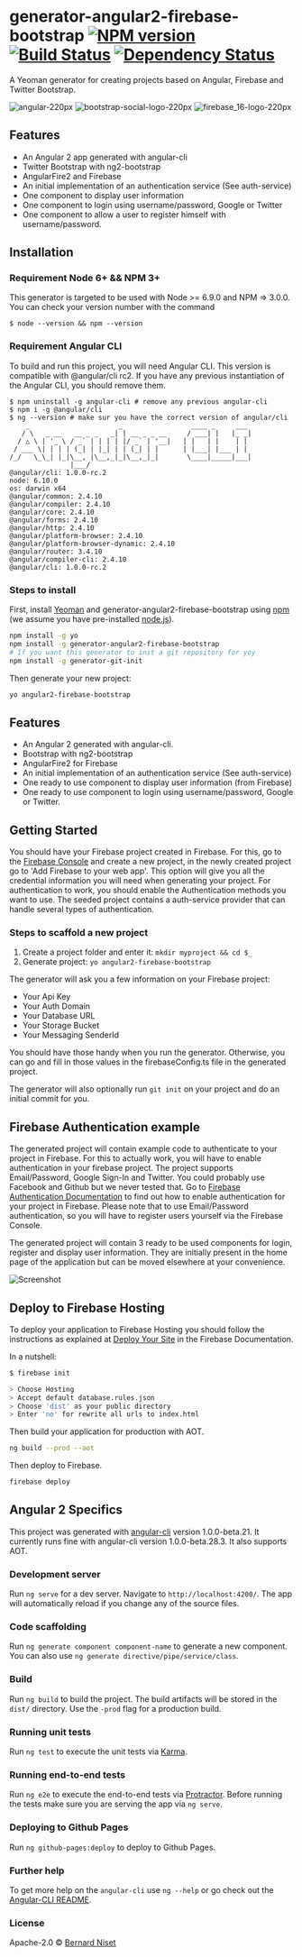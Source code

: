 # generator-angular2-firebase-bootstrap [![NPM version][npm-image]][npm-url] [![Build Status][travis-image]][travis-url] [![Dependency Status][daviddm-image]][daviddm-url]

A Yeoman generator for creating projects based on Angular, Firebase and Twitter Bootstrap.

![angular-220px](https://cloud.githubusercontent.com/assets/1102723/24071875/b0571ecc-0bdc-11e7-940f-dc042b0578ef.png) 
![bootstrap-social-logo-220px](https://cloud.githubusercontent.com/assets/1102723/24071881/bca110f2-0bdc-11e7-933d-7ac4d972cee4.png) 
![firebase_16-logo-220px](https://cloud.githubusercontent.com/assets/1102723/24071871/a1a11446-0bdc-11e7-9161-399fd17f4829.png)


## Features

* An Angular 2 app generated with angular-cli
* Twitter Bootstrap with ng2-bootstrap
* AngularFire2 and Firebase
* An initial implementation of an authentication service (See auth-service)
* One component to display user information
* One component to login using username/password, Google or Twitter
* One component to allow a user to register himself with username/password.

## Installation

### Requirement Node 6+ && NPM 3+

This generator is targeted to be used with Node >= 6.9.0 and NPM => 3.0.0. You can check your version number with the command

```
$ node --version && npm --version
```

### Requirement Angular CLI

To build and run this project, you will need Angular CLI. This version is compatible with @angular/cli rc2. If you have
any previous instantiation of the Angular CLI, you should remove them.

```
$ npm uninstall -g angular-cli # remove any previous angular-cli
$ npm i -g @angular/cli
$ ng --version # make sur you have the correct version of angular/cli
    _                      _                 ____ _     ___
   / \   _ __   __ _ _   _| | __ _ _ __     / ___| |   |_ _|
  / △ \ | '_ \ / _` | | | | |/ _` | '__|   | |   | |    | |
 / ___ \| | | | (_| | |_| | | (_| | |      | |___| |___ | |
/_/   \_\_| |_|\__, |\__,_|_|\__,_|_|       \____|_____|___|
               |___/
@angular/cli: 1.0.0-rc.2
node: 6.10.0
os: darwin x64
@angular/common: 2.4.10
@angular/compiler: 2.4.10
@angular/core: 2.4.10
@angular/forms: 2.4.10
@angular/http: 2.4.10
@angular/platform-browser: 2.4.10
@angular/platform-browser-dynamic: 2.4.10
@angular/router: 3.4.10
@angular/compiler-cli: 2.4.10
@angular/cli: 1.0.0-rc.2
```

### Steps to install

First, install [Yeoman](http://yeoman.io) and generator-angular2-firebase-bootstrap using [npm](https://www.npmjs.com/) (we assume you have pre-installed [node.js](https://nodejs.org/)).

```bash
npm install -g yo
npm install -g generator-angular2-firebase-bootstrap
# If you want this generator to init a git repository for yoy
npm install -g generator-git-init
```

Then generate your new project:

```bash
yo angular2-firebase-bootstrap
```

## Features

* An Angular 2 generated with angular-cli.
* Bootstrap with ng2-bootstrap
* AngularFire2 for Firebase
* An initial implementation of an authentication service (See auth-service)
* One ready to use component to display user information (from Firebase)
* One ready to use component to login using username/password, Google or Twitter.

## Getting Started

You should have your Firebase project created in Firebase. For this, go to the 
[Firebase Console](https://console.firebase.google.com/) and create a new project, in the newly 
created project go to 'Add Firebase to your web app'. This option will give you all the 
credential information you will need when generating your project. For authentication to work, you 
should enable the Authentication methods you want to use. The seeded project contains a auth-service 
provider that can handle several types of authentication.

### Steps to scaffold a new project

1. Create a project folder and enter it: `mkdir myproject && cd $_`
2. Generate project: `yo angular2-firebase-bootstrap`

The generator will ask you a few information on your Firebase project:

* Your Api Key
* Your Auth Domain
* Your Database URL
* Your Storage Bucket
* Your Messaging SenderId

You should have those handy when you run the generator. Otherwise, you can go and fill 
in those values in the firebaseConfig.ts file in the generated project. 

The generator will also optionally run `git init` on your project and do an initial commit for you.

## Firebase Authentication example

The generated project will contain example code to authenticate to your project in Firebase. 
For this to actually work, you will have to enable authentication in your firebase project. 
The project supports Email/Password, Google Sign-In and Twitter. You could probably use Facebook and Github but we never tested that. Go to [Firebase Authentication Documentation](https://firebase.google.com/docs/auth/) to find out how to enable authentication for your project in Firebase. Please note that to use Email/Password authentication, so you will have to register users yourself via the Firebase Console.

The generated project will contain 3 ready to be used components for login, register and display user information. They are initially present in the home page of the application but can be moved elsewhere at your convenience.

![Screenshot](https://cloud.githubusercontent.com/assets/1102723/23092845/0169093e-f5d4-11e6-9f1f-86f89839f96b.png)

## Deploy to Firebase Hosting

To deploy your application to Firebase Hosting you should follow the instructions as explained at [Deploy Your Site](https://firebase.google.com/docs/hosting/deploying) in the Firebase Documentation.

In a nutshell:

```bash
$ firebase init

> Choose Hosting
> Accept default database.rules.json
> Choose 'dist' as your public directory
> Enter 'no' for rewrite all urls to index.html
```

Then build your application for production with AOT.

```bash
ng build --prod --aot
```

Then deploy to Firebase.

```bash
firebase deploy
```

## Angular 2 Specifics

This project was generated with [angular-cli](https://github.com/angular/angular-cli) version 1.0.0-beta.21. It currently runs fine with angular-cli version 1.0.0-beta.28.3. It also supports AOT.

### Development server
Run `ng serve` for a dev server. Navigate to `http://localhost:4200/`. The app will automatically reload if you change any of the source files.

### Code scaffolding

Run `ng generate component component-name` to generate a new component. You can also use `ng generate directive/pipe/service/class`.

### Build

Run `ng build` to build the project. The build artifacts will be stored in the `dist/` directory. Use the `-prod` flag for a production build.

### Running unit tests

Run `ng test` to execute the unit tests via [Karma](https://karma-runner.github.io).

### Running end-to-end tests

Run `ng e2e` to execute the end-to-end tests via [Protractor](http://www.protractortest.org/).
Before running the tests make sure you are serving the app via `ng serve`.

### Deploying to Github Pages

Run `ng github-pages:deploy` to deploy to Github Pages.

### Further help

To get more help on the `angular-cli` use `ng --help` or go check out the [Angular-CLI README](https://github.com/angular/angular-cli/blob/master/README.md).


### License

Apache-2.0 © [Bernard Niset]()


[npm-image]: https://badge.fury.io/js/generator-angular2-firebase-bootstrap.svg
[npm-url]: https://npmjs.org/package/generator-angular2-firebase-bootstrap
[travis-image]: https://travis-ci.org/bn3t/generator-angular2-firebase-bootstrap.svg?branch=master
[travis-url]: https://travis-ci.org/bn3t/generator-angular2-firebase-bootstrap
[daviddm-image]: https://david-dm.org/bn3t/generator-angular2-firebase-bootstrap.svg?theme=shields.io
[daviddm-url]: https://david-dm.org/bn3t/generator-angular2-firebase-bootstrap
